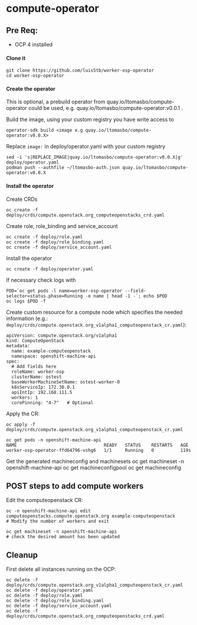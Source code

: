 # compute-operator

## Pre Req:
- OCP 4 installed

#### Clone it

    git clone https://github.com/luis5tb/worker-osp-operator
    cd worker-osp-operator

#### Create the operator

This is optional, a prebuild operator from quay.io/ltomasbo/compute-operator could be used, e.g. quay.io/ltomasbo/compute-operator:v0.0.1 .

Build the image, using your custom registry you have write access to

    operator-sdk build <image e.g quay.io/ltomasbo/compute-operator:v0.0.X>

Replace `image:` in deploy/operator.yaml with your custom registry

    sed -i 's|REPLACE_IMAGE|quay.io/ltomasbo/compute-operator:v0.0.X|g' deploy/operator.yaml
    podman push --authfile ~/ltomasbo-auth.json quay.io/ltomasbo/compute-operator:v0.0.X

#### Install the operator

Create CRDs
    
    oc create -f deploy/crds/compute.openstack.org_computeopenstacks_crd.yaml

Create role, role_binding and service_account

    oc create -f deploy/role.yaml
    oc create -f deploy/role_binding.yaml
    oc create -f deploy/service_account.yaml

Install the operator

    oc create -f deploy/operator.yaml

If necessary check logs with

    POD=`oc get pods -l name=worker-osp-operator --field-selector=status.phase=Running -o name | head -1 -`; echo $POD
    oc logs $POD -f

Create custom resource for a compute node which specifies the needed information (e.g.: `deploy/crds/compute.openstack.org_v1alpha1_computeopenstack_cr.yaml`):

    apiVersion: compute.openstack.org/v1alpha1
    kind: ComputeOpenStack
    metadata:
      name: example-computeopenstack
      namespace: openshift-machine-api
    spec:
      # Add fields here
      roleName: worker-osp
      clusterName: ostest
      baseWorkerMachineSetName: ostest-worker-0
      k8sServiceIp: 172.30.0.1
      apiIntIp: 192.168.111.5
      workers: 1
      corePinning: "4-7"   # Optional

Apply the CR:

    oc apply -f deploy/crds/compute.openstack.org_v1alpha1_computeopenstack_cr.yaml
    
    oc get pods -n openshift-machine-api
    NAME                                 READY   STATUS    RESTARTS   AGE
    worker-osp-operator-ffd64796-vshg6   1/1     Running   0          119s

Get the generated machineconfig and machinesets
    oc get machineset  -n openshift-machine-api
    oc get machineconfigpool
    oc get machineconfig


## POST steps to add compute workers

Edit the computeopenstack CR:

    oc -n openshift-machine-api edit computeopenstacks.compute.openstack.org example-computeopenstack
    # Modify the number of workers and exit

    oc get machineset -n openshift-machine-api
    # check the desired amount has been updated

## Cleanup

First delete all instances running on the OCP:

    oc delete -f deploy/crds/compute.openstack.org_v1alpha1_computeopenstack_cr.yaml
    oc delete -f deploy/operator.yaml
    oc delete -f deploy/role.yaml
    oc delete -f deploy/role_binding.yaml
    oc delete -f deploy/service_account.yaml
    oc delete -f deploy/crds/compute.openstack.org_computeopenstacks_crd.yaml